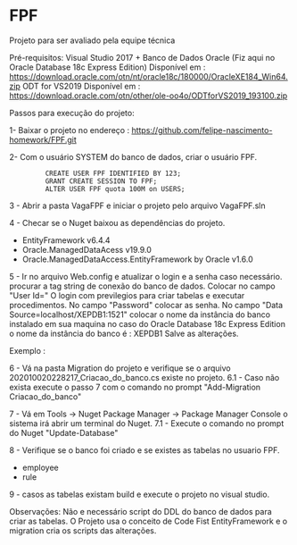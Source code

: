# FPF
Projeto para ser avaliado pela equipe técnica 

Pré-requisitos:
Visual Studio 2017 +
Banco de Dados Oracle (Fiz aqui no Oracle Database 18c Express Edition) Disponível em : https://download.oracle.com/otn/nt/oracle18c/180000/OracleXE184_Win64.zip
ODT for VS2019 Disponível em : https://download.oracle.com/otn/other/ole-oo4o/ODTforVS2019_193100.zip


Passos para execução do projeto:

1- Baixar o projeto no endereço : https://github.com/felipe-nascimento-homework/FPF.git

2- Com o usuário SYSTEM do banco de dados, criar o usuário FPF.

             CREATE USER FPF IDENTIFIED BY 123;
             GRANT CREATE SESSION TO FPF;
             ALTER USER FPF quota 100M on USERS;

3 - Abrir a pasta VagaFPF e iniciar o projeto pelo arquivo VagaFPF.sln

4 - Checar se o Nuget baixou as dependências do projeto.
- EntityFramework v6.4.4
- Oracle.ManagedDataAcess v19.9.0
- Oracle.ManagedDataAccess.EntityFramework by Oracle v1.6.0

5 - Ir no arquivo Web.config e atualizar o login e a senha caso necessário.
procurar a tag string de conexão do banco de dados.
Colocar no campo "User Id=" O login com previlegios para criar tabelas e executar procedimentos.
No campo "Password" colocar as senha.
No campo "Data Source=localhost/XEPDB1:1521" colocar o nome da instância do banco instalado em sua maquina no caso do Oracle Database 18c Express Edition o nome da instância do banco é : XEPDB1
Salve as alterações.

Exemplo :

  <connectionStrings>
    <add name="OracleDbContext" providerName="Oracle.ManagedDataAccess.Client" connectionString="User Id=SYSTEM;Password=123;Data Source=localhost/XEPDB1:1521/;PERSIST SECURITY INFO=True;USER ID=SYSTEM" />
  </connectionStrings>


6 - Vá na pasta Migration do projeto e verifique se o arquivo 202010020228217_Criacao_do_banco.cs existe no projeto.
6.1 - Caso não exista execute o passo 7 com o comando no prompt "Add-Migration Criacao_do_banco"

7 - Vá em Tools -> Nuget Package Manager -> Package Manager Console o sistema irá abrir um terminal do Nuget.
7.1 - Execute o comando no prompt do Nuget "Update-Database" 

8 -  Verifique se o banco foi criado e se existes as tabelas no usuario FPF.
  - employee
  - rule
  
9 - casos as tabelas existam build e execute o projeto no visual studio.


Observações:
Não e necessário script do DDL do banco de dados para criar as tabelas.
O Projeto usa o conceito de Code Fist EntityFramework e o migration cria os scripts das alterações.







